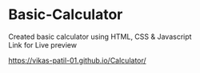 # Basic-Calculator
Created basic calculator using HTML, CSS &amp; Javascript
<br>
Link for Live preview <br> 

https://vikas-patil-01.github.io/Calculator/
